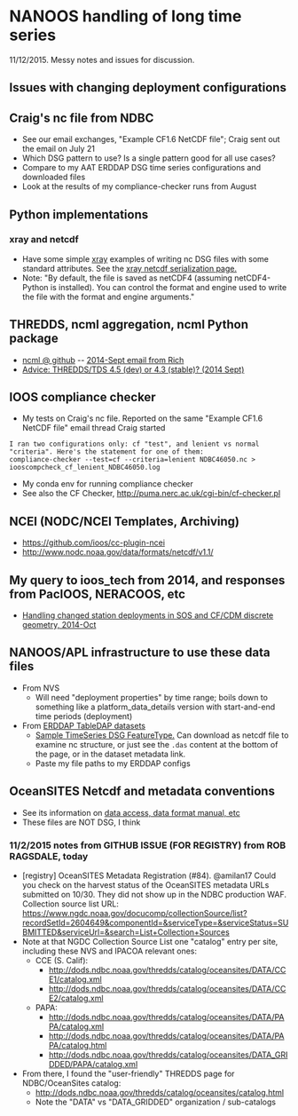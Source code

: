 # NANOOS handling of long time series
11/12/2015. Messy notes and issues for discussion.

## Issues with changing deployment configurations

## Craig's nc file from NDBC
- See our email exchanges, "Example CF1.6 NetCDF file"; Craig sent out the email on July 21
- Which DSG pattern to use? Is a single pattern good for all use cases?
- Compare to my AAT ERDDAP DSG time series configurations and downloaded files
- Look at the results of my compliance-checker runs from August

## Python implementations

### xray and netcdf
- Have some simple [xray](http://xray.readthedocs.org) examples of writing nc DSG files with some standard attributes. See the [xray netcdf serialization page.](http://xray.readthedocs.org/en/stable/io.html#netcdf)
- Note: "By default, the file is saved as netCDF4 (assuming netCDF4-Python is installed). You can control the format and engine used to write the file with the format and engine arguments."

## THREDDS, ncml aggregation, ncml Python package
- [ncml @ github](https://github.com/ioos/ncml) -- [2014-Sept email from Rich](https://groups.google.com/d/msg/ioos_tech/uid-ZM3abgk/AIRBY6LUCrEJ)
- [Advice: THREDDS/TDS 4.5 (dev) or 4.3 (stable)? (2014 Sept)](https://groups.google.com/forum/#!topic/ioos_tech/FJsf8lVjvz4)

## IOOS compliance checker
- My tests on Craig's nc file. Reported on the same "Example CF1.6 NetCDF file" email thread Craig started
```
I ran two configurations only: cf "test", and lenient vs normal "criteria". Here's the statement for one of them:
compliance-checker --test=cf --criteria=lenient NDBC46050.nc > iooscompcheck_cf_lenient_NDBC46050.log
```
- My conda env for running compliance checker
- See also the CF Checker, http://puma.nerc.ac.uk/cgi-bin/cf-checker.pl

## NCEI (NODC/NCEI Templates, Archiving)
- https://github.com/ioos/cc-plugin-ncei
- http://www.nodc.noaa.gov/data/formats/netcdf/v1.1/

## My query to ioos_tech from 2014, and responses from PacIOOS, NERACOOS, etc
- [Handling changed station deployments in SOS and CF/CDM discrete geometry, 2014-Oct](https://groups.google.com/d/msg/ioos_tech/2vxZRxBhd90/BDdwPaFaCbMJ)

## NANOOS/APL infrastructure to use these data files
- From NVS
	- Will need "deployment properties" by time range; boils down to something like a platform_data_details version with start-and-end time periods (deployment)
- From [ERDDAP TableDAP datasets](http://data.nanoos.org/deverddap/tabledap/index.html)
	- [Sample TimeSeries DSG FeatureType.](http://data.nanoos.org/deverddap/tabledap/otnnepJDFDetects.html) Can download as netcdf file to examine nc structure, or just see the `.das` content at the bottom of the page, or in the dataset metadata link.
	- Paste my file paths to my ERDDAP configs

## OceanSITES Netcdf and metadata conventions
- See its information on [data access, data format manual, etc](http://www.oceansites.org/data/index.html)
- These files are NOT DSG, I think

### 11/2/2015 notes from GITHUB ISSUE (FOR REGISTRY) from ROB RAGSDALE, today
- [registry] OceanSITES Metadata Registration (#84). @amilan17  Could you check on the harvest status of the OceanSITES metadata URLs submitted on 10/30. They did not show up in the NDBC production WAF. Collection source list URL: https://www.ngdc.noaa.gov/docucomp/collectionSource/list?recordSetId=2604649&componentId=&serviceType=&serviceStatus=SUBMITTED&serviceUrl=&search=List+Collection+Sources
- Note at that NGDC Collection Source List one "catalog" entry per site, including these NVS and IPACOA relevant ones:
	- CCE (S. Calif):
		- http://dods.ndbc.noaa.gov/thredds/catalog/oceansites/DATA/CCE1/catalog.xml
		- http://dods.ndbc.noaa.gov/thredds/catalog/oceansites/DATA/CCE2/catalog.xml
	- PAPA:
		- http://dods.ndbc.noaa.gov/thredds/catalog/oceansites/DATA/PAPA/catalog.xml
		- http://dods.ndbc.noaa.gov/thredds/catalog/oceansites/DATA/PAPA/catalog.html
		- http://dods.ndbc.noaa.gov/thredds/catalog/oceansites/DATA_GRIDDED/PAPA/catalog.xml
- From there, I found the "user-friendly" THREDDS page for NDBC/OceanSites catalog:
	- http://dods.ndbc.noaa.gov/thredds/catalog/oceansites/catalog.html
	- Note the "DATA" vs "DATA_GRIDDED" organization / sub-catalogs
